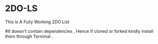 # 2DO-LS
This Is A Fully Working 2DO List 

#It doesn't contain dependencies , Hence if cloned or forked kindly install them through Terminal .
